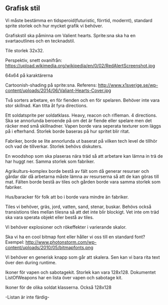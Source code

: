 ## Grafisk stil
Vi måste bestämma en tidsperoid(futuristic, förrtid, modernt), standard sprite storlek och hur mycket grafik vi behöver.

Grafiskstil ska påminna om Valient hearts. Sprite:sna ska ha en svartaoutlines och en tecknadstil.

Tile storlek 32x32.

Perspektiv, snett ovanifrån: https://upload.wikimedia.org/wikipedia/en/0/02/RedAlertScreenshot.jpg 

64x64 på karaktärerna

Cartoonish-shading på sprite:sna. Referens: http://www.x1sverige.se/wp-content/uploads/2014/06/Valiant-Hearts-Cover.jpg

Två sorters arbetare, en för fienden och en för spelaren. Behöver inte vara stor skillnad. Kan titta åt fyra directions.

Ett soldatsprite per soldatklass. Heavy, reacon och rifleman. 4 directions. Ska se annorlunda beroende på om det är fiende eller spelare men det räcker med små skillnadner. Vapen borde vara seperata texturer som läggs på i efterhand. Storlek borde baseras på hur spritet blir ritat.

Fabriker, borde se lite annorlunda ut baserat på vilken tech level de tillhör och vad de tillverkar. Storlek behövs diskuters. 

En woodshop som ska plaseras nära träd så att arbetare kan lämna in trä de har huggt ner. Samma storlek som fabriker. 

Agrikulturs-komplex borde bestå av fält som då generar resurser och gårdar där då arbetarna måste lämna av resurserna så att de kan göras till mat. Fälten borde bestå av tiles och gården borde vara samma storlek som fabriker.

Hus/baracker för folk att bo i borde vara mindre än fabriker. 

Tiles vi behöver, gräs, jord, vatten, sand, stenar, buskar. Behövs också transistions tiles mellan tilesna så att det inte blir blockigt. Vet inte om träd ska vara sperata objekt eller bestå av tiles.

Vi behöver explosioner och rökeffekter i varierande skalor. 

Ska vi ha en cool bitmap font eller håller vi oss till en standard font? Exempel: http://www.photonstorm.com/wp-content/uploads/2010/05/bitmapfonts.png

Vi behöver en generisk knapp som går att skalera. Sen kan vi bara rita text över den during runtime.

Ikoner för vapen och sabotagekit. Storlek kan vara 128x128. Dokumentet ListOfWeapons har en lista över vapen och sabotage kit. 

Ikoner för de olika soldat klasserna. Också 128x128

-Listan är inte färdig-



